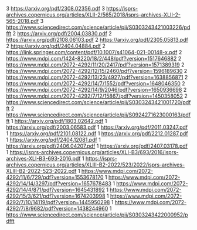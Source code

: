 3 https://arxiv.org/pdf/2308.02356.pdf
3 https://isprs-archives.copernicus.org/articles/XLII-2/565/2018/isprs-archives-XLII-2-565-2018.pdf
3 https://www.sciencedirect.com/science/article/pii/S0303243421003226/pdfft
2 https://arxiv.org/pdf/2004.03830.pdf
2 https://arxiv.org/pdf/2108.06103.pdf
2 https://arxiv.org/pdf/2305.05813.pdf
2 https://arxiv.org/pdf/2404.04884.pdf
2 https://link.springer.com/content/pdf/10.1007/s41064-021-00148-x.pdf
2 https://www.mdpi.com/1424-8220/18/2/448/pdf?version=1517646882
2 https://www.mdpi.com/2072-4292/11/20/2417/pdf?version=1571389319
2 https://www.mdpi.com/2072-4292/12/15/2460/pdf?version=1596189630
2 https://www.mdpi.com/2072-4292/13/23/4927/pdf?version=1638856871
2 https://www.mdpi.com/2072-4292/14/7/1552/pdf?version=1648046350
2 https://www.mdpi.com/2072-4292/14/9/2046/pdf?version=1650936698
2 https://www.mdpi.com/2072-4292/7/12/15867/pdf?version=1450358052
2 https://www.sciencedirect.com/science/article/pii/S0303243421001720/pdfft
2 https://www.sciencedirect.com/science/article/pii/S0924271623000163/pdfft
1 https://arxiv.org/pdf/1803.02642.pdf
1 https://arxiv.org/pdf/2003.06583.pdf
1 https://arxiv.org/pdf/2011.03247.pdf
1 https://arxiv.org/pdf/2101.08122.pdf
1 https://arxiv.org/pdf/2212.01287.pdf
1 https://arxiv.org/pdf/2404.12081.pdf
1 https://arxiv.org/pdf/2406.04207.pdf
1 https://arxiv.org/pdf/2407.03178.pdf
1 https://isprs-archives.copernicus.org/articles/XLI-B3/693/2016/isprs-archives-XLI-B3-693-2016.pdf
1 https://isprs-archives.copernicus.org/articles/XLIII-B2-2022/523/2022/isprs-archives-XLIII-B2-2022-523-2022.pdf
1 https://www.mdpi.com/2072-4292/11/6/729/pdf?version=1553678170
1 https://www.mdpi.com/2072-4292/14/14/3297/pdf?version=1657678483
1 https://www.mdpi.com/2072-4292/14/4/871/pdf?version=1645431892
1 https://www.mdpi.com/2072-4292/15/3/621/pdf?version=1674203998
1 https://www.mdpi.com/2072-4292/7/10/14119/pdf?version=1445950298
1 https://www.mdpi.com/2072-4292/7/8/9682/pdf?version=1438244960
1 https://www.sciencedirect.com/science/article/pii/S0303243422000952/pdfft

